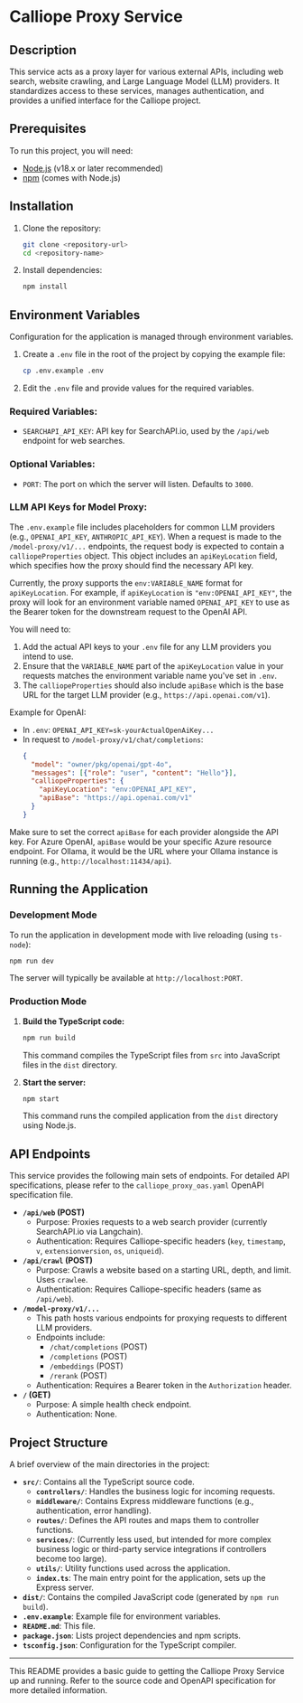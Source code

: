 # Calliope Proxy Service

## Description

This service acts as a proxy layer for various external APIs, including web search, website crawling, and Large Language Model (LLM) providers. It standardizes access to these services, manages authentication, and provides a unified interface for the Calliope project.

## Prerequisites

To run this project, you will need:
- [Node.js](https://nodejs.org/) (v18.x or later recommended)
- [npm](https://www.npmjs.com/) (comes with Node.js)

## Installation

1.  Clone the repository:
    ```bash
    git clone <repository-url>
    cd <repository-name>
    ```
2.  Install dependencies:
    ```bash
    npm install
    ```

## Environment Variables

Configuration for the application is managed through environment variables.

1.  Create a `.env` file in the root of the project by copying the example file:
    ```bash
    cp .env.example .env
    ```
2.  Edit the `.env` file and provide values for the required variables.

### Required Variables:

*   `SEARCHAPI_API_KEY`: API key for SearchAPI.io, used by the `/api/web` endpoint for web searches.

### Optional Variables:

*   `PORT`: The port on which the server will listen. Defaults to `3000`.

### LLM API Keys for Model Proxy:

The `.env.example` file includes placeholders for common LLM providers (e.g., `OPENAI_API_KEY`, `ANTHROPIC_API_KEY`). When a request is made to the `/model-proxy/v1/...` endpoints, the request body is expected to contain a `calliopeProperties` object. This object includes an `apiKeyLocation` field, which specifies how the proxy should find the necessary API key.

Currently, the proxy supports the `env:VARIABLE_NAME` format for `apiKeyLocation`. For example, if `apiKeyLocation` is `"env:OPENAI_API_KEY"`, the proxy will look for an environment variable named `OPENAI_API_KEY` to use as the Bearer token for the downstream request to the OpenAI API.

You will need to:
1.  Add the actual API keys to your `.env` file for any LLM providers you intend to use.
2.  Ensure that the `VARIABLE_NAME` part of the `apiKeyLocation` value in your requests matches the environment variable name you've set in `.env`.
3.  The `calliopeProperties` should also include `apiBase` which is the base URL for the target LLM provider (e.g., `https://api.openai.com/v1`).

Example for OpenAI:
- In `.env`: `OPENAI_API_KEY=sk-yourActualOpenAiKey...`
- In request to `/model-proxy/v1/chat/completions`:
  ```json
  {
    "model": "owner/pkg/openai/gpt-4o",
    "messages": [{"role": "user", "content": "Hello"}],
    "calliopeProperties": {
      "apiKeyLocation": "env:OPENAI_API_KEY",
      "apiBase": "https://api.openai.com/v1"
    }
  }
  ```
Make sure to set the correct `apiBase` for each provider alongside the API key. For Azure OpenAI, `apiBase` would be your specific Azure resource endpoint. For Ollama, it would be the URL where your Ollama instance is running (e.g., `http://localhost:11434/api`).

## Running the Application

### Development Mode

To run the application in development mode with live reloading (using `ts-node`):
```bash
npm run dev
```
The server will typically be available at `http://localhost:PORT`.

### Production Mode

1.  **Build the TypeScript code:**
    ```bash
    npm run build
    ```
    This command compiles the TypeScript files from `src` into JavaScript files in the `dist` directory.

2.  **Start the server:**
    ```bash
    npm start
    ```
    This command runs the compiled application from the `dist` directory using Node.js.

## API Endpoints

This service provides the following main sets of endpoints. For detailed API specifications, please refer to the `calliope_proxy_oas.yaml` OpenAPI specification file.

*   **`/api/web` (POST)**
    *   Purpose: Proxies requests to a web search provider (currently SearchAPI.io via Langchain).
    *   Authentication: Requires Calliope-specific headers (`key`, `timestamp`, `v`, `extensionversion`, `os`, `uniqueid`).
*   **`/api/crawl` (POST)**
    *   Purpose: Crawls a website based on a starting URL, depth, and limit. Uses `crawlee`.
    *   Authentication: Requires Calliope-specific headers (same as `/api/web`).
*   **`/model-proxy/v1/...`**
    *   This path hosts various endpoints for proxying requests to different LLM providers.
    *   Endpoints include:
        *   `/chat/completions` (POST)
        *   `/completions` (POST)
        *   `/embeddings` (POST)
        *   `/rerank` (POST)
    *   Authentication: Requires a Bearer token in the `Authorization` header.
*   **`/` (GET)**
    *   Purpose: A simple health check endpoint.
    *   Authentication: None.

## Project Structure

A brief overview of the main directories in the project:

*   **`src/`**: Contains all the TypeScript source code.
    *   **`controllers/`**: Handles the business logic for incoming requests.
    *   **`middleware/`**: Contains Express middleware functions (e.g., authentication, error handling).
    *   **`routes/`**: Defines the API routes and maps them to controller functions.
    *   **`services/`**: (Currently less used, but intended for more complex business logic or third-party service integrations if controllers become too large).
    *   **`utils/`**: Utility functions used across the application.
    *   **`index.ts`**: The main entry point for the application, sets up the Express server.
*   **`dist/`**: Contains the compiled JavaScript code (generated by `npm run build`).
*   **`.env.example`**: Example file for environment variables.
*   **`README.md`**: This file.
*   **`package.json`**: Lists project dependencies and npm scripts.
*   **`tsconfig.json`**: Configuration for the TypeScript compiler.

---

This README provides a basic guide to getting the Calliope Proxy Service up and running. Refer to the source code and OpenAPI specification for more detailed information.
